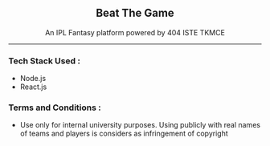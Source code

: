 <h2 align="center"> Beat The Game </h2>
<p align="center">An IPL Fantasy platform powered by 404 ISTE TKMCE</p>

<hr>

### Tech Stack Used :
 - Node.js
 - React.js

### Terms and Conditions :
 - Use only for internal university purposes. Using publicly with real names of teams and players is considers as infringement of copyright
